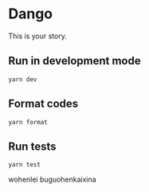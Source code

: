 # Dango

This is your story.

## Run in development mode

```
yarn dev
```

## Format codes

```
yarn format
```

## Run tests

```
yarn test
```
wohenlei
buguohenkaixina